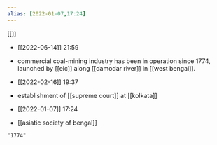 ```yaml
---
alias: [2022-01-07,17:24]
---
```

[[]]

- [[2022-06-14]] 21:59
- commercial coal-mining industry has been in operation since 1774, launched by [[eic]] along [[damodar river]] in [[west bengal]].

- [[2022-02-16]] 19:37
- establishment of [[supreme court]] at [[kolkata]]

- [[2022-01-07]] 17:24
- [[asiatic society of bengal]]
```query
"1774"
```